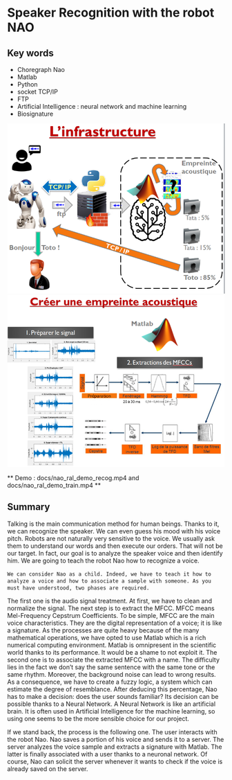 # Speaker Recognition with the robot NAO

## Key words
- Choregraph Nao
- Matlab
- Python
- socket TCP/IP
- FTP
- Artificial Intelligence : neural network and machine learning
- Biosignature

![01_infrastructure](docs/01_infrastructure.PNG)
![02_empreinte_acoustique](docs/02_empreinte_acoustique.PNG)

** Demo : docs/nao_ral_demo_recog.mp4 and docs/nao_ral_demo_train.mp4 **

## Summary
Talking is the main communication method for human beings. Thanks to it, we can recognize the speaker. We can even guess his mood with his voice pitch. Robots are not naturally very sensitive to the voice. We usually ask them to understand our words and then execute our orders. That will not be our target. In fact, our goal is to analyze the speaker voice and then identify him. We are going to teach the robot Nao how to recognize a voice.

	We can consider Nao as a child. Indeed, we have to teach it how to analyze a voice and how to associate a sample with someone. As you must have understood, two phases are required. 
The first one is the audio signal treatment. At first, we have to clean and normalize the signal. The next step is to extract the MFCC. MFCC means Mel-Frequency Cepstrum Coefficients. To be simple, MFCC are the main voice characteristics. They are the digital representation of a voice; it is like a signature. As the processes are quite heavy because of the many mathematical operations, we have opted to use Matlab which is a rich numerical computing environment. Matlab is omnipresent in the scientific world thanks to its performance. It would be a shame to not exploit it.
The second one is to associate the extracted MFCC with a name. The difficulty lies in the fact we don’t say the same sentence with the same tone or the same rhythm. Moreover, the background noise can lead to wrong results. As a consequence, we have to create a fuzzy logic, a system which can estimate the degree of resemblance. After deducing this percentage, Nao has to make a decision: does the user sounds familiar? Its decision can be possible thanks to a Neural Network. A Neural Network is like an artificial brain. It is often used in Artificial Intelligence for the machine learning, so using one seems to be the more sensible choice for our project.

If we stand back, the process is the following one. The user interacts with the robot Nao. Nao saves a portion of his voice and sends it to a server. The server analyzes the voice sample and extracts a signature with Matlab. The latter is finally associated with a user thanks to a neuronal network. Of course, Nao can solicit the server whenever it wants to check if the voice is already saved on the server.

